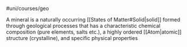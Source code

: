#uni/courses/geo 

A mineral is a naturally occurring [[States of Matter#Solid|solid]] formed through geological processes that has a characteristic chemical composition (pure elements, salts etc.), a highly ordered [[Atom|atomic]] structure (crystalline), and specific physical properties